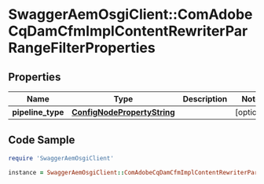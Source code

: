 # SwaggerAemOsgiClient::ComAdobeCqDamCfmImplContentRewriterParRangeFilterProperties

## Properties

Name | Type | Description | Notes
------------ | ------------- | ------------- | -------------
**pipeline_type** | [**ConfigNodePropertyString**](ConfigNodePropertyString.md) |  | [optional] 

## Code Sample

```ruby
require 'SwaggerAemOsgiClient'

instance = SwaggerAemOsgiClient::ComAdobeCqDamCfmImplContentRewriterParRangeFilterProperties.new(pipeline_type: null)
```


